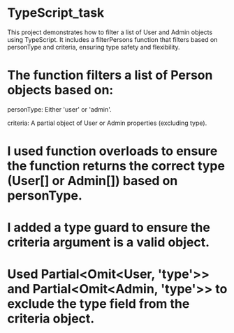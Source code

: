 # TypeScript_task

This project demonstrates how to filter a list of User and Admin objects using TypeScript. It includes a filterPersons function that filters based on personType and criteria, ensuring type safety and flexibility.


# The function filters a list of Person objects based on:

personType: Either 'user' or 'admin'.

criteria: A partial object of User or Admin properties (excluding type).

# I used function overloads to ensure the function returns the correct type (User[] or Admin[]) based on personType.

# I added a type guard to ensure the criteria argument is a valid object.

# Used Partial<Omit<User, 'type'>> and Partial<Omit<Admin, 'type'>> to exclude the type field from the criteria object.

